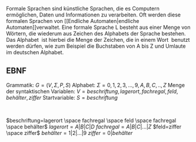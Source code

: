 Formale Sprachen sind künstliche Sprachen, die es Computern ermöglichen, Daten und Informationen zu verarbeiten. Oft werden diese formalen Sprachen von [[Endliche Automaten|endliche Automaten]]verwaltet. Eine formale Sprache L besteht aus einer Menge von Wörtern, die wiederum aus Zeichen des Alphabets der Sprache bestehen. Das Alphabet  ist hierbei die Menge der Zeichen, die in einem Wort  benutzt werden dürfen, wie zum Beispiel die Buchstaben von A bis Z und Umlaute im deutschen Alphabet.

## EBNF
Grammatik: $G=(V, \Sigma, P, S)$
Alphabet: $\Sigma={0, 1, 2, 3, ..., 9, A, B, C, .., Z}$
Menge der syntaktischen Variablen: $V={beschriftung, lagerort, fachregal, feld, behälter, ziffer}$
Startvariable: $S=beschriftung$

<br>

$beschriftung=lagerort \space fachregal \space feld \space fachregal \space behälter$
$lagerort=A|B|C|D$
$fachregal=A|B|C|...|Z$
$feld=ziffer \space ziffer$
$behälter=1|2|...|9$
$ziffer=0|behälter$